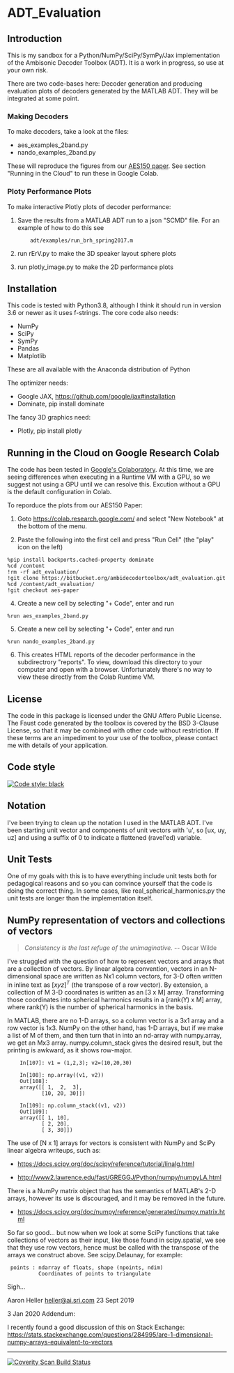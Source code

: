# ADT_Evaluation

## Introduction

This is my sandbox for a Python/NumPy/SciPy/SymPy/Jax
implementation of the Ambisonic Decoder Toolbox (ADT). It is a work in progress, so use at your own risk.

There are two code-bases here: Decoder generation and producing
evaluation plots of decoders generated by the MATLAB ADT. They will be integrated at some point.

### Making Decoders

To make decoders, take a look at the files:

* aes_examples_2band.py
* nando_examples_2band.py

These will reproduce the figures from our [AES150 paper](https://ambisonics.dreamhosters.com/BLaH13.pdf). See section "Running in the Cloud" to run these in Google Colab.


### Ploty Performance Plots

To make interactive Plotly plots of decoder performance:

1. Save the results from a MATLAB ADT run to a json "SCMD" file. For an
   example of how to do this see

           adt/examples/run_brh_spring2017.m

2. run rErV.py to make the 3D speaker layout sphere plots
3. run plotly_image.py to make the 2D performance plots

## Installation

This code is tested with Python3.8, although I think it should run
in version 3.6 or newer as it uses f-strings.  The core code also
needs:

 * NumPy
 * SciPy
 * SymPy
 * Pandas
 * Matplotlib

These are all available with the Anaconda distribution of Python

The optimizer needs:

 * Google JAX, https://github.com/google/jax#installation
 * Dominate, pip install dominate

The fancy 3D graphics need:
 * Plotly, pip install plotly
 
## Running in the Cloud on Google Research Colab

The code has been tested in [Google's Colaboratory](https://colab.research.google.com/notebooks/intro.ipynb). At this time, we are seeing differences when executing in a Runtime VM with a GPU, so we suggest not using a GPU until we can resolve this. Excution without a GPU is the default configuration in Colab.

To reporduce the plots from our AES150 Paper:

1. Goto https://colab.research.google.com/ and select "New Notebook" at the bottom of the menu.

2. Paste the following into the first cell and press "Run Cell" (the "play" icon on the left)
```
%pip install backports.cached-property dominate
%cd /content
!rm -rf adt_evaluation/
!git clone https://bitbucket.org/ambidecodertoolbox/adt_evaluation.git
%cd /content/adt_evaluation/
!git checkout aes-paper
```

4. Create a new cell by selecting "+ Code", enter and run
```
%run aes_examples_2band.py
```

5. Create a new cell by selecting "+ Code", enter and run
```
%run nando_examples_2band.py
```

6. This creates HTML reports of the decoder performance in the subdirectrory "reports". To view, download this directory to your computer and open with a browser. Unfortunately there's no way to view these directly from the Colab Runtime VM. 

## License

The code in this package is licensed under the GNU Affero Public
License.  The Faust code generated by the toolbox is covered by the
BSD 3-Clause License, so that it may be combined with other code
without restriction. If these terms are an impediment to your use of
the toolbox, please contact me with details of your application.

## Code style
[![Code style: black](https://img.shields.io/badge/code%20style-black-000000.svg)](https://github.com/psf/black)

## Notation

I've been trying to clean up the notation I used in the MATLAB
ADT. I've been starting unit vector and components of unit vectors
with 'u', so [ux, uy, uz] and using a suffix of 0 to indicate a
flattened (ravel'ed) variable.

## Unit Tests
One of my goals with this is to
have everything include unit tests both for pedagogical reasons and so you
can convince yourself that the code is doing the correct thing.  In
some cases, like real_spherical_harmonics.py the unit tests are longer
than the implementation itself.

## NumPy representation of vectors and collections of vectors

> *Consistency is the last refuge of the unimaginative.* -- Oscar Wilde


I've struggled with the question of how to represent vectors and
arrays that are a collection of vectors. By linear algebra convention, vectors in an N-dimensional space are written as Nx1 column vectors, for 3-D often written in inline text as $[x y z]^T$ (the transpose of a row vector). By extension, a collection of M 3-D coordinates is written as an [3 x M] array. Transforming those coordinates into spherical harmonics results in a [rank(Y) x M] array, where rank(Y) is the number of spherical harmonics in the basis.

In MATLAB, there are no 1-D arrays, so a column vector is a 3x1 array
and a row vector is 1x3. NumPy on the other hand, has 1-D arrays, but
if we make a list of M of them, and then turn that in into an nd-array with numpy.array, we get an Mx3 array. numpy.column_stack gives the desired result, but the printing is awkward, as it shows row-major.

```
    In[107]: v1 = (1,2,3); v2=(10,20,30)

	In[108]: np.array((v1, v2))
	Out[108]:
	array([[ 1,  2,  3],
           [10, 20, 30]])

	In[109]: np.column_stack((v1, v2))
	Out[109]:
	array([[ 1, 10],
           [ 2, 20],
           [ 3, 30]])
```

The use of [N x 1] arrays for vectors is consistent with NumPy and
SciPy linear algebra writeups, such as:

 * <https://docs.scipy.org/doc/scipy/reference/tutorial/linalg.html>

 * <http://www2.lawrence.edu/fast/GREGGJ/Python/numpy/numpyLA.html>

There is a NumPy matrix object that has the semantics of MATLAB's 2-D
arrays, however its use is discouraged, and it may be removed in the
future.

 * <https://docs.scipy.org/doc/numpy/reference/generated/numpy.matrix.html>


So far so good... but now when we look at some SciPy functions that
take collections of vectors as their input, like those found in
scipy.spatial, we see that they use row vectors, hence must be called
with the transpose of the arrays we construct above. See
scipy.Delaunay, for example:

     points : ndarray of floats, shape (npoints, ndim)
              Coordinates of points to triangulate

Sigh...

Aaron Heller <heller@ai.sri.com>
23 Sept 2019

3 Jan 2020 Addendum:

I recently found a good discussion of this on Stack Exchange:
<https://stats.stackexchange.com/questions/284995/are-1-dimensional-numpy-arrays-equivalent-to-vectors>

------
<a href="https://scan.coverity.com/projects/ajheller-adt_evaluation">
  <img alt="Coverity Scan Build Status"
       src="https://scan.coverity.com/projects/20006/badge.svg"/>
</a>
